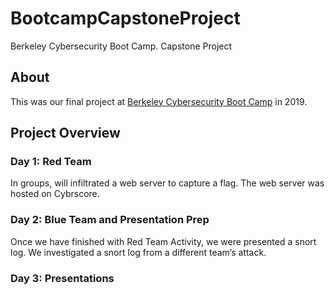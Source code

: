 # BootcampCapstoneProject

Berkeley Cybersecurity Boot Camp. Capstone Project

## About

This was our final project at [Berkeley Cybersecurity Boot Camp](https://bootcamp.berkeley.edu/cybersecurity/) in 2019.

## Project Overview

### Day 1: Red Team

In groups, will infiltrated a web server to capture a flag. The web server was hosted on Cybrscore.

### Day 2: Blue Team and Presentation Prep

Once we have finished with Red Team Activity, we were presented a snort log. We investigated a snort log from a different team’s attack.

### Day 3: Presentations

